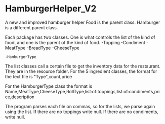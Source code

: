 # HamburgerHelper_V2
A new and improved hamburger helper
Food is the parent class. 
Hamburger is a different parent class.

Each package has two classes. One is what controls the list of the kind of food, and one is the parent of the kind of food.
    -Topping
    -Condiment
    -MeatType
    -BreadType
    -CheeseType
    
    -HamburgerType
    
 The list classes call a certain file to get the inventory data for the restaurant. 
 They are in the resource folder.
 For the 5 ingredient classes, the format for the text file is
   "Type",count,price
   
 For the HamburgerType class the format is
  Name,MeatType,CheeseType,RollType,list:of:toppings,list:of:condiments,price,description
  
 The program parses each file on commas, so for the lists, we parse again using the list. 
 If there are no toppings write null. If there are no condiments, write null.
